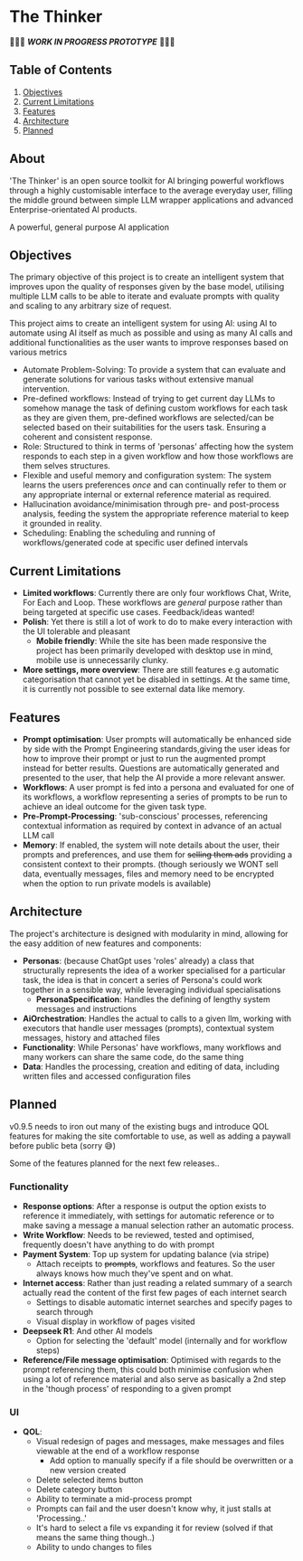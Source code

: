 # The Thinker

🚧🚧🚧 ***WORK IN PROGRESS PROTOTYPE*** 🚧🚧🚧

## Table of Contents

1. [Objectives](#objectives)
2. [Current Limitations](#current-limitations)
3. [Features](#features)
4. [Architecture](#architecture)
5. [Planned](#planned)

## About

'The Thinker' is an open source toolkit for AI bringing powerful workflows through a highly customisable interface to the average everyday
user, filling the middle ground between simple LLM wrapper applications and advanced Enterprise-orientated AI products.

A powerful, general purpose AI application

## Objectives

The primary objective of this project is to create an intelligent system that improves upon the quality of responses given
by the base model,
utilising multiple LLM calls to be able to iterate and evaluate prompts with quality and scaling to any arbitrary size of 
request.

This project aims to create an intelligent system for using AI: using AI to automate using AI itself as much as possible and 
using as many AI calls and additional functionalities as the user wants to improve responses based on various metrics

- Automate Problem-Solving: To provide a system that can evaluate and generate solutions for various tasks without
 extensive manual intervention.
- Pre-defined workflows: Instead of trying to get current day LLMs to somehow manage the task of defining custom workflows for 
  each task as they are given them, pre-defined workflows are selected/can be selected based on their suitabilities for the 
  users task. Ensuring a coherent and consistent response.
- Role: Structured to think in terms of 'personas' affecting how the system responds to each step in a given workflow and how those 
  workflows are them selves structures.
- Flexible and useful memory and configuration system: The system learns the users preferences *once* and can
 continually refer to them or any appropriate internal or external reference material as required.
- Hallucination avoidance/minimisation through pre- and post-process analysis, feeding the system the appropriate reference
 material to keep it grounded in reality.
- Scheduling: Enabling the scheduling and running of workflows/generated code at specific user defined intervals

## Current Limitations

- **Limited workflows**: Currently there are only four workflows Chat, Write, For Each and Loop. These workflows are 
  *general* purpose rather than being targeted at specific use cases. Feedback/ideas wanted!
- **Polish**: Yet there is still a lot of work to do to make every interaction with the UI tolerable and pleasant
  - **Mobile friendly**: While the site has been made responsive the project has been primarily developed with desktop
    use in mind, mobile use is unnecessarily clunky.
- **More settings, more overview**: There are still features e.g automatic categorisation that cannot yet be disabled in 
  settings. At the same time, it is currently not possible to see external data like memory.

## Features

- **Prompt optimisation**: User prompts will automatically be enhanced side by side with the Prompt Engineering standards,giving the user ideas for how to improve their prompt or just to run the augmented prompt instead for better results. Questions are automatically generated and presented to the user, that help the AI provide a more relevant answer.
- **Workflows**: A user prompt is fed into a persona and evaluated for one of its workflows, a workflow representing a
 series of prompts to be run to achieve an ideal outcome for the given task type.
- **Pre-Prompt-Processing**: 'sub-conscious' processes, referencing contextual information as required by context in advance of an
 actual LLM call
- **Memory**: If enabled, the system will note details about the user, their prompts and preferences, and use them for 
   ~~selling them ads~~ providing a consistent context to their prompts. (though seriously we WONT sell data, eventually
   messages, files and memory need to be encrypted when the option to run private models is available)

## Architecture

The project's architecture is designed with modularity in mind, allowing for the easy addition of new features and components:

- **Personas**: (because ChatGpt uses 'roles' already) a class that structurally represents the idea of a worker specialised for a
  particular task, the idea is that in concert a series of Persona's could work together in a sensible way, while leveraging individual specialisations
  - **PersonaSpecification**: Handles the defining of lengthy system messages and instructions
- **AiOrchestration**: Handles the actual to calls to a given llm, working with executors that handle user messages (prompts), contextual system messages, history and attached files
- **Functionality**: While Personas' have workflows, many workflows and many workers can share the same code, do the same thing
- **Data**: Handles the processing, creation and editing of data, including written files and accessed configuration files

## Planned

v0.9.5 needs to iron out many of the existing bugs and introduce QOL features for making the site comfortable to use, as well as
adding a paywall before public beta (sorry 😅)

Some of the features planned for the next few releases..

### Functionality

- **Response options**: After a response is output the option exists to reference it immediately, with settings for automatic reference
   or to make saving a message a manual selection rather an automatic process.
- **Write Workflow**: Needs to be reviewed, tested and optimised, frequently doesn't have anything to do with prompt
- **Payment System**: Top up system for updating balance (via stripe)
  - Attach receipts to ~~prompts~~, workflows and features. So the user always knows how much they've spent and on what.
- **Internet access**: Rather than just reading a related summary of a search actually read the content of the first few 
  pages of each internet search
  - Settings to disable automatic internet searches and specify pages to search through
  - Visual display in workflow of pages visited
- **Deepseek R1**: And other AI models
  - Option for selecting the 'default' model (internally and for workflow steps)
- **Reference/File message optimisation**: Optimised with regards to the prompt referencing them, this could both minimise
  confusion when using a lot of reference material and also serve as basically a 2nd step in the 'though process' of responding
  to a given prompt

### UI

- **QOL**:
  - Visual redesign of pages and messages, make messages and files viewable at the end of a workflow response
    - Add option to manually specify if a file should be overwritten or a new version created
  - Delete selected items button
  - Delete category button
  - Ability to terminate a mid-process prompt
  - Prompts can fail and the user doesn't know why, it just stalls at 'Processing..'
  - It's hard to select a file vs expanding it for review (solved if that means the same thing though..)
  - Ability to undo changes to files



